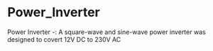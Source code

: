 # Power_Inverter
Power Inverter -:  A square-wave and sine-wave power inverter was designed to covert 12V DC to 230V AC 
